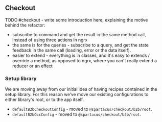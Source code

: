 ## Checkout

TODO:#checkout - write some introduction here, explaining the motive behind the refactor:
  - subscribe to command and get the result in the same method call, instead of using three actions in ngrx
  - the same is for the queries - subscribe to a query, and get the state feedback in the same call (loading, error or the data itself).
  - easier to extend - everything is in classes, and it's easy to extends / override a method, as opposed to ngrx, where you can't really extend a reducer or an effect

### Setup library

We are moving away from our initial idea of having recipes contained in the setup library. For this reason we've move our existing configurations to either library's root, or to the app itself.

- `defaultB2bCheckoutConfig` - moved to `@spartacus/checkout/b2b/root`.
- `defaultB2bOccConfig` - moved to `@spartacus/checkout/b2b/root`.
